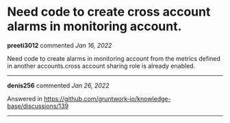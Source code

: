 # Need code to create cross account alarms in monitoring account.

**preeti3012** commented *Jan 16, 2022*

Need code to create alarms in monitoring account from the metrics defined in another accounts.cross account sharing role is already enabled.
<br />
***


**denis256** commented *Jan 26, 2022*

Answered in https://github.com/gruntwork-io/knowledge-base/discussions/139
***

